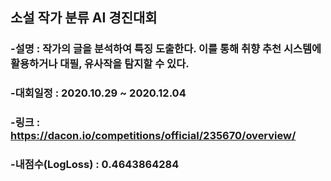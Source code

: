 ## 소설 작가 분류 AI 경진대회
### -설명 : 작가의 글을 분석하여 특징 도출한다. 이를 통해 취향 추천 시스템에 활용하거나 대필, 유사작을 탐지할 수 있다.
### -대회일정 : 2020.10.29 ~ 2020.12.04 
### -링크 : https://dacon.io/competitions/official/235670/overview/
### -내점수(LogLoss) : 0.4643864284

